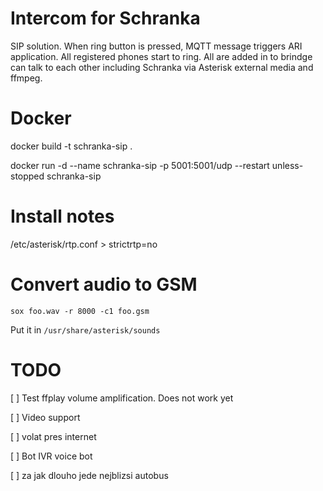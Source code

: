 # Intercom for Schranka
SIP solution. When ring button is pressed, MQTT message triggers ARI application. All registered phones start to ring. All are added in to brindge can talk to each other including Schranka via Asterisk external media and ffmpeg.

# Docker
docker build -t schranka-sip .

docker run -d --name schranka-sip -p 5001:5001/udp --restart unless-stopped schranka-sip

# Install notes
/etc/asterisk/rtp.conf > strictrtp=no

# Convert audio to GSM
```
sox foo.wav -r 8000 -c1 foo.gsm
```
Put it in ```/usr/share/asterisk/sounds```

# TODO
[ ] Test ffplay volume amplification. Does not work yet

[ ] Video support

[ ] volat pres internet

[ ] Bot IVR voice bot

[ ] za jak dlouho jede nejblizsi autobus
